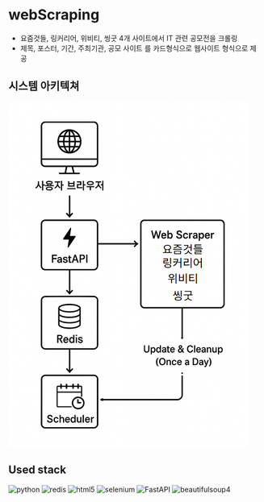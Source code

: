 # webScraping

- 요즘것들, 링커리어, 위비티, 씽굿 4개 사이트에서 IT 관련 공모전을 크롤링
- 제목, 포스터, 기간, 주최기관, 공모 사이트 를 카드형식으로 웹사이트 형식으로 제공

## 시스템 아키텍쳐
![시스템아키텍처](./src/resource/SystemArchitecture.png)


## Used stack

![python](https://img.shields.io/badge/Python-3776AB?style=for-the-badge&logo=Python&logoColor=white)
![redis](https://img.shields.io/badge/Redis-DC382D?style=for-the-badge&logo=Redis&logoColor=white)
![html5](https://img.shields.io/badge/HTML5-E34F26?style=for-the-badge&logo=HTML5&logoColor=white)
![selenium](https://img.shields.io/badge/Selenium-43B02A?style=for-the-badge&logo=Selenium&logoColor=white)
![FastAPI](https://img.shields.io/badge/FastAPI-005571?style=for-the-badge&logo=fastapi)
![beautifulsoup4](./)